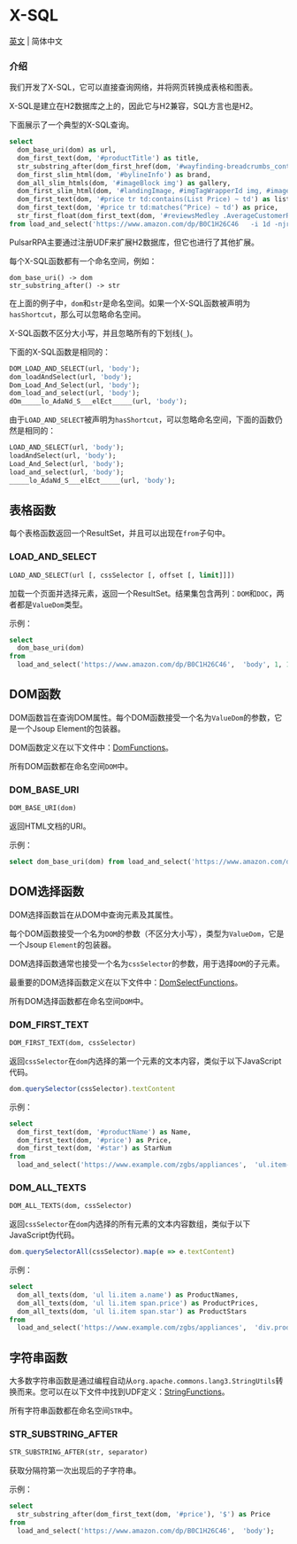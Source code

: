 # X-SQL

[英文](../x-sql.md) | 简体中文

### 介绍

我们开发了X-SQL，它可以直接查询网络，并将网页转换成表格和图表。

X-SQL是建立在H2数据库之上的，因此它与H2兼容，SQL方言也是H2。

下面展示了一个典型的X-SQL查询。

```sql
select
  dom_base_uri(dom) as url,
  dom_first_text(dom, '#productTitle') as title,
  str_substring_after(dom_first_href(dom, '#wayfinding-breadcrumbs_container ul li:last-child a'), '&node=') as category,
  dom_first_slim_html(dom, '#bylineInfo') as brand,
  dom_all_slim_htmls(dom, '#imageBlock img') as gallery,
  dom_first_slim_html(dom, '#landingImage, #imgTagWrapperId img, #imageBlock img:expr(width > 400)') as img,
  dom_first_text(dom, '#price tr td:contains(List Price) ~ td') as listprice,
  dom_first_text(dom, '#price tr td:matches(^Price) ~ td') as price,
  str_first_float(dom_first_text(dom, '#reviewsMedley .AverageCustomerReviews span:contains(out of)'), 0.0) as score
from load_and_select('https://www.amazon.com/dp/B0C1H26C46   -i 1d -njr 3', 'body');
```

PulsarRPA主要通过注册UDF来扩展H2数据库，但它也进行了其他扩展。

每个X-SQL函数都有一个命名空间，例如：

```
dom_base_uri() -> dom
str_substring_after() -> str
```

在上面的例子中，`dom`和`str`是命名空间。如果一个X-SQL函数被声明为`hasShortcut`，那么可以忽略命名空间。

X-SQL函数不区分大小写，并且忽略所有的下划线(`_`)。

下面的X-SQL函数是相同的：

```sql
DOM_LOAD_AND_SELECT(url, 'body');
dom_loadAndSelect(url, 'body');
Dom_Load_And_Select(url, 'body');
dom_load_and_select(url, 'body');
dOm_____lo_AdaNd_S___elEct_____(url, 'body');
```

由于`LOAD_AND_SELECT`被声明为`hasShortcut`，可以忽略命名空间，下面的函数仍然是相同的：

```sql
LOAD_AND_SELECT(url, 'body');
loadAndSelect(url, 'body');
Load_And_Select(url, 'body');
load_and_select(url, 'body');
_____lo_AdaNd_S___elEct_____(url, 'body');
```

## 表格函数

每个表格函数返回一个ResultSet，并且可以出现在`from`子句中。

### LOAD_AND_SELECT

```sql
LOAD_AND_SELECT(url [, cssSelector [, offset [, limit]]])
```

加载一个页面并选择元素，返回一个ResultSet。结果集包含两列：`DOM`和`DOC`，两者都是`ValueDom`类型。

示例：

```sql
select
  dom_base_uri(dom)
from
  load_and_select('https://www.amazon.com/dp/B0C1H26C46',  'body', 1, 10)
```

## DOM函数

DOM函数旨在查询DOM属性。每个DOM函数接受一个名为`ValueDom`的参数，它是一个Jsoup Element的包装器。

DOM函数定义在以下文件中：[DomFunctions](https://github.com/apache/pulsar/blob/master/pulsar-ql/src/main/kotlin/ai/platon/pulsar/ql/h2/udfs/DomFunctions.kt)。

所有DOM函数都在命名空间`DOM`中。

### DOM_BASE_URI

```sql
DOM_BASE_URI(dom)
```

返回HTML文档的URI。

示例：

```sql
select dom_base_uri(dom) from load_and_select('https://www.amazon.com/dp/B0C1H26C46',  'body')
```

## DOM选择函数

DOM选择函数旨在从DOM中查询元素及其属性。

每个DOM函数接受一个名为`DOM`的参数（不区分大小写），类型为`ValueDom`，它是一个Jsoup `Element`的包装器。

DOM选择函数通常也接受一个名为`cssSelector`的参数，用于选择`DOM`的子元素。

最重要的DOM选择函数定义在以下文件中：[DomSelectFunctions](https://github.com/apache/pulsar/blob/master/pulsar-ql/src/main/kotlin/ai/platon/pulsar/ql/h2/udfs/DomSelectFunctions.kt)。

所有DOM选择函数都在命名空间`DOM`中。

### DOM_FIRST_TEXT

```sql
DOM_FIRST_TEXT(dom, cssSelector)
```

返回`cssSelector`在`dom`内选择的第一个元素的文本内容，类似于以下JavaScript代码。

```javascript
dom.querySelector(cssSelector).textContent
```

示例：

```sql
select
  dom_first_text(dom, '#productName') as Name,
  dom_first_text(dom, '#price') as Price,
  dom_first_text(dom, '#star') as StarNum
from
  load_and_select('https://www.example.com/zgbs/appliances',  'ul.item-collection li.item')
```

### DOM_ALL_TEXTS

```sql
DOM_ALL_TEXTS(dom, cssSelector)
```

返回`cssSelector`在`dom`内选择的所有元素的文本内容数组，类似于以下JavaScript伪代码。

```javascript
dom.querySelectorAll(cssSelector).map(e => e.textContent)
```

示例：

```sql
select
  dom_all_texts(dom, 'ul li.item a.name') as ProductNames,
  dom_all_texts(dom, 'ul li.item span.price') as ProductPrices,
  dom_all_texts(dom, 'ul li.item span.star') as ProductStars
from
  load_and_select('https://www.example.com/zgbs/appliances',  'div.products')
```

## 字符串函数

大多数字符串函数是通过编程自动从`org.apache.commons.lang3.StringUtils`转换而来。您可以在以下文件中找到UDF定义：[StringFunctions](https://github.com/apache/pulsar/blob/master/pulsar-ql/src/main/kotlin/ai/platon/pulsar/ql/h2/udfs/StringFunctions.kt)。

所有字符串函数都在命名空间`STR`中。

### STR_SUBSTRING_AFTER

```sql
STR_SUBSTRING_AFTER(str, separator)
```

获取分隔符第一次出现后的子字符串。

示例：

```sql
select
  str_substring_after(dom_first_text(dom, '#price'), '$') as Price
from
  load_and_select('https://www.amazon.com/dp/B0C1H26C46',  'body');
```

